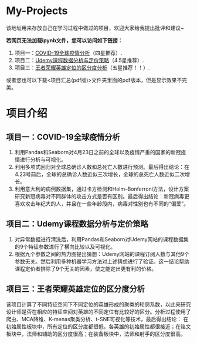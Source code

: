 # My-Projects
 该地址用来存放自己在学习过程中做过的项目，欢迎大家给我提出批评和建议~
 
 **若网页无法加载ipynb文件，您可以访问如下链接：**
 1. 项目一：[COVID-19全球疫情分析](https://nbviewer.jupyter.org/github/knowsomestringtheory/My-Projects/blob/master/COVID-19%E5%85%A8%E7%90%83%E7%96%AB%E6%83%85%E5%88%86%E6%9E%90/COVID-19%E9%A1%B9%E7%9B%AE.ipynb/ )（四星推荐）. 
 2. 项目二：[Udemy课程数据分析与定价策略](https://nbviewer.jupyter.org/github/knowsomestringtheory/My-Projects/blob/master/Udemy%E8%AF%BE%E7%A8%8B%E9%A1%B9%E7%9B%AE/Udemy%20%E8%AF%BE%E7%A8%8B%E9%A1%B9%E7%9B%AE%20.ipynb )（4.5星推荐）. 
 3. 项目三：[王者荣耀英雄定位的区分度分析](https://nbviewer.jupyter.org/github/knowsomestringtheory/My-Projects/blob/master/%E7%8E%8B%E8%80%85%E8%8D%A3%E8%80%80%E8%8B%B1%E9%9B%84%E5%AE%9A%E4%BD%8D%E7%9A%84%E5%8C%BA%E5%88%86%E5%BA%A6%E5%88%86%E6%9E%90/%E7%8E%8B%E8%80%85%E8%8D%A3%E8%80%80%E8%8B%B1%E9%9B%84%E5%AE%9A%E4%BD%8D%E7%9A%84%E5%8C%BA%E5%88%86%E5%BA%A6%E5%88%86%E6%9E%90.ipynb)（五星推荐！！）. 

或者您也可以下载<项目汇总(pdf版)>文件夹里面的pdf版本，但是显示效果不完美。
# 项目介绍
## 项目一：COVID-19全球疫情分析
1. 利用Pandas和Seaborn对4月23日之前的全球以及疫情严重的国家的新冠疫情进行分析与可视化。
2. 利用多项式回归对全球总确诊人数和总死亡人数进行预测。最后得出结论：在4.23号前后，全球的总确诊人数近似三次增长，全球的总死亡人数近似二次增长。
3. 利用意大利的病例数据集，通过卡方检测和Holm–Bonferroni方法，设计方案研究新冠病毒对不同群体的攻击方式是否有区别。最后得出结论：新冠病毒更喜欢攻击年纪大的人，并且在一些年龄段内，病毒对性别也有不同的“偏爱”。 
## 项目二：Udemy课程数据分析与定价策略
1. 对异常数据进行清洗后，利用Pandas和Seaborn对Udemy网站的课程数据集的9个特征参数进行了横向比较以及可视化。
2. 根据九个参数之间的热力图提出猜想：Udemy网站的课程订阅人数与其他9个参数无关。然后利用多种机器学习方法对上述猜想进行了验证。这一结论帮助课程定价者排除了9个无关的因素，使之能定出更有利的价格。
## 项目三：王者荣耀英雄定位的区分度分析
该项目计算了不同特征空间下不同定位的英雄形成的聚类的轮廓系数，以此来研究设计师是否在相应的特征空间对英雄的不同定位有比较好的区分。分析过程使用了爬虫、MCA降维、K-menas聚类分析、t-SNE可视化等技术，最后得出结论：
在初始属性板块中，所有定位的区分度都很低，各英雄的初始属性都很接近；在铭文板块中，法师和辅助的区分度很高；在装备板块中，法师和射手的区分度很高。
